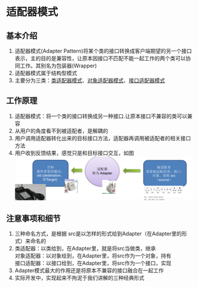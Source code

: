 # 适配器模式

## 基本介绍

1) 适配器模式(Adapter Pattern)将某个类的接口转换成客户端期望的另一个接口表示，主的目的是兼容性，让原本因接口不匹配不能一起工作的两个类可以协同工作。其别名为包装器(Wrapper)
2) 适配器模式属于结构型模式
3) 主要分为三类：[类适配器模式](类适配器模式/类适配器模式.md)、[对象适配器模式](对象适配器模式/对象适配器模式.md)、[接口适配器模式](接口适配器模式/接口适配器模式.md)

## 工作原理

1) 适配器模式：将一个类的接口转换成另一种接口.让原本接口不兼容的类可以兼容
2) 从用户的角度看不到被适配者，是解耦的
3) 用户调用适配器转化出来的目标接口方法，适配器再调用被适配者的相关接口方法
4) 用户收到反馈结果，感觉只是和目标接口交互，如图
   ![img.png](../../../resources/picture/img14.png)

## 注意事项和细节

1) 三种命名方式，是根据 src是以怎样的形式给到Adapter（在Adapter里的形式）来命名的
2) 类适配器：以类给到，在Adapter里，就是将src当做类，继承 \
   对象适配器：以对象给到，在Adapter里，将src作为一个对象，持有 \
   接口适配器：以接口给到，在Adapter里，将src作为一个接口，实现
3) Adapter模式最大的作用还是将原本不兼容的接口融合在一起工作
4) 实际开发中，实现起来不拘泥于我们讲解的三种经典形式